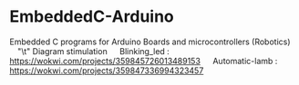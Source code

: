 # EmbeddedC-Arduino
Embedded C programs for Arduino Boards and microcontrollers (Robotics)
&emsp;"\t" Diagram stimulation 
&emsp; Blinking_led       :          https://wokwi.com/projects/359845726013489153
&emsp; Automatic-lamb     :          https://wokwi.com/projects/359847336994323457
